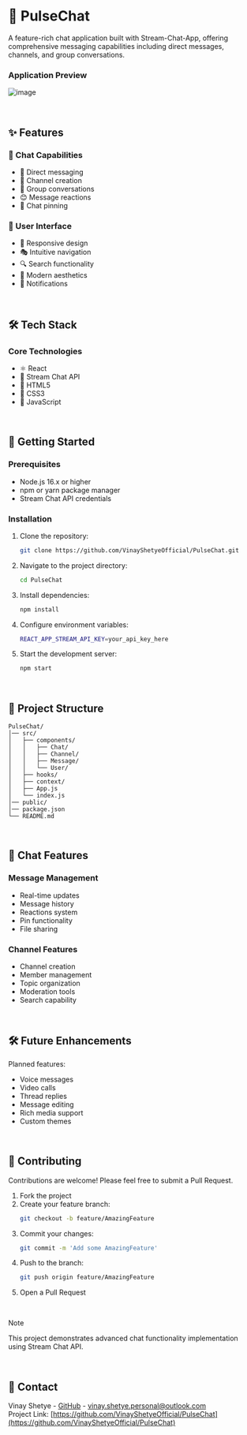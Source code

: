 # 💫 PulseChat 

A feature-rich chat application built with Stream-Chat-App, offering comprehensive messaging capabilities including direct messages, channels, and group conversations.

### Application Preview                 
                                                      
![image](https://github.com/VinayShetyeOfficial/PulseChat/assets/100470361/afbbf8a6-fdb6-42f3-b4e5-1f941298ceae)                                   
                         
<br>

## ✨ Features

### 💬 Chat Capabilities

- 📱 Direct messaging
- 📢 Channel creation
- 👥 Group conversations
- 😊 Message reactions
- 📌 Chat pinning

### 🎨 User Interface

- 📱 Responsive design
- 🎭 Intuitive navigation
- 🔍 Search functionality
- 🎨 Modern aesthetics
- 🔔 Notifications

<br>

## 🛠️ Tech Stack

### Core Technologies
- ⚛️ React
- 🌊 Stream Chat API
- 📝 HTML5
- 🎨 CSS3
- 🔧 JavaScript

<br>

## 🚀 Getting Started

### Prerequisites

- Node.js 16.x or higher
- npm or yarn package manager
- Stream Chat API credentials

### Installation

1. Clone the repository:
   ```sh
   git clone https://github.com/VinayShetyeOfficial/PulseChat.git
   ```
2. Navigate to the project directory:
   ```sh
   cd PulseChat
   ```
3. Install dependencies:
   ```sh
   npm install
   ```
4. Configure environment variables:
   ```sh
   REACT_APP_STREAM_API_KEY=your_api_key_here
   ```
5. Start the development server:
   ```sh
   npm start
   ```

<br>

## 📁 Project Structure

```
PulseChat/
│── src/
│   ├── components/
│   │   ├── Chat/
│   │   ├── Channel/
│   │   ├── Message/
│   │   └── User/
│   ├── hooks/
│   ├── context/
│   ├── App.js
│   └── index.js
│── public/
│── package.json
└── README.md
```

<br>

## 💬 Chat Features

### Message Management
- Real-time updates
- Message history
- Reactions system
- Pin functionality
- File sharing

### Channel Features
- Channel creation
- Member management
- Topic organization
- Moderation tools
- Search capability

<br>

## 🛠️ Future Enhancements

Planned features:

- Voice messages
- Video calls
- Thread replies
- Message editing
- Rich media support
- Custom themes

<br>

## 🤝 Contributing

Contributions are welcome! Please feel free to submit a Pull Request.

1. Fork the project
2. Create your feature branch:
   ```sh
   git checkout -b feature/AmazingFeature
   ```
3. Commit your changes:
   ```sh
   git commit -m 'Add some AmazingFeature'
   ```
4. Push to the branch:
   ```sh
   git push origin feature/AmazingFeature
   ```
5. Open a Pull Request

<br>

> [!NOTE]  
> This project demonstrates advanced chat functionality implementation using Stream Chat API.

<br>

## 📧 Contact

Vinay Shetye - [GitHub](https://github.com/VinayShetyeOfficial) - vinay.shetye.personal@outlook.com <br>
Project Link: [https://github.com/VinayShetyeOfficial/PulseChat](https://github.com/VinayShetyeOfficial/PulseChat)
